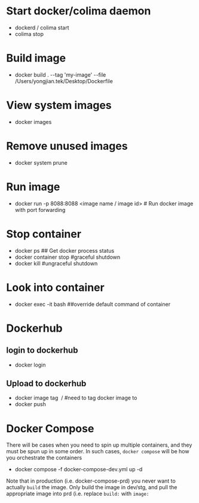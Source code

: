 # Start docker/colima daemon
- dockerd / colima start
- colima stop

# Build image
- docker build . --tag 'my-image' --file /Users/yongjian.tek/Desktop/Dockerfile
  
# View system images 
- docker images

# Remove unused images
- docker system prune

# Run image
- docker run -p 8088:8088 <image name / image id> # Run docker image with port forwarding

# Stop container
- docker ps ## Get docker process status
- docker container stop <container id> #graceful shutdown
- docker kill <container id> #ungraceful shutdown

# Look into container
- docker exec -it <container name> bash ##override default command of container

# Dockerhub
## login to dockerhub
- docker login

## Upload to dockerhub
- docker image tag <image name> <account name>/<image name> #need to tag docker image to 
- docker push <image name>

# Docker Compose
There will be cases when you need to spin up multiple containers, and they must be spun up in some order. In such cases, `docker compose` will be how you orchestrate the containers
- docker compose -f docker-compose-dev.yml up -d

Note that in production (i.e. docker-compose-prd) you never want to actually `build` the image. Only build the image in dev/stg, and pull the appropriate image into prd (i.e. replace `build:` with `image:`
